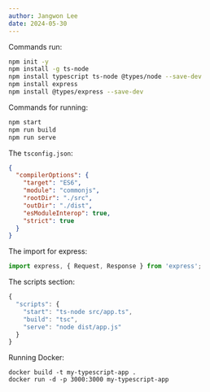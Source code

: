 ```yaml
---
author: Jangwon Lee
date: 2024-05-30
---
```


Commands run:
```bash
npm init -y
npm install -g ts-node
npm install typescript ts-node @types/node --save-dev
npm install express
npm install @types/express --save-dev
```

Commands for running:
```bash
npm start
npm run build
npm run serve
```

The `tsconfig.json`:
```json
{
  "compilerOptions": {
    "target": "ES6",
    "module": "commonjs",
    "rootDir": "./src",
    "outDir": "./dist",
    "esModuleInterop": true,
    "strict": true
  }
}
```

The import for express:
```js
import express, { Request, Response } from 'express';
```

The scripts section:
```js
{
  "scripts": {
    "start": "ts-node src/app.ts",
    "build": "tsc",
    "serve": "node dist/app.js"
  }
}
```

Running Docker:
```
docker build -t my-typescript-app .
docker run -d -p 3000:3000 my-typescript-app
```
